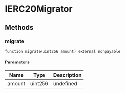 # IERC20Migrator









## Methods

### migrate

```solidity
function migrate(uint256 amount) external nonpayable
```





#### Parameters

| Name | Type | Description |
|---|---|---|
| amount | uint256 | undefined |




